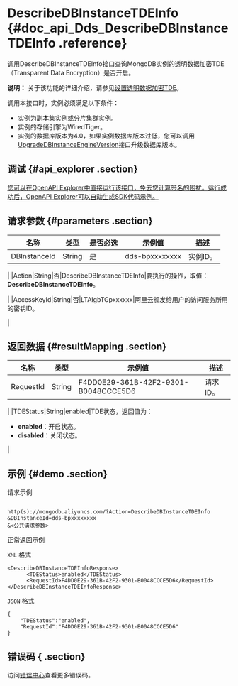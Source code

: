 # DescribeDBInstanceTDEInfo {#doc_api_Dds_DescribeDBInstanceTDEInfo .reference}

调用DescribeDBInstanceTDEInfo接口查询MongoDB实例的透明数据加密TDE（Transparent Data Encryption）是否开启。

**说明：** 关于该功能的详细介绍，请参见[设置透明数据加密TDE](~~131048~~)。

调用本接口时，实例必须满足以下条件：

-   实例为副本集实例或分片集群实例。
-   实例的存储引擎为WiredTiger。
-   实例的数据库版本为4.0，如果实例数据库版本过低，您可以调用[UpgradeDBInstanceEngineVersion](~~67608~~)接口升级数据库版本。

## 调试 {#api_explorer .section}

[您可以在OpenAPI Explorer中直接运行该接口，免去您计算签名的困扰。运行成功后，OpenAPI Explorer可以自动生成SDK代码示例。](https://api.aliyun.com/#product=Dds&api=DescribeDBInstanceTDEInfo&type=RPC&version=2015-12-01)

## 请求参数 {#parameters .section}

|名称|类型|是否必选|示例值|描述|
|--|--|----|---|--|
|DBInstanceId|String|是|dds-bpxxxxxxxx|实例ID。

 |
|Action|String|否|DescribeDBInstanceTDEInfo|要执行的操作，取值：**DescribeDBInstanceTDEInfo**。

 |
|AccessKeyId|String|否|LTAIgbTGpxxxxxx|阿里云颁发给用户的访问服务所用的密钥ID。

 |

## 返回数据 {#resultMapping .section}

|名称|类型|示例值|描述|
|--|--|---|--|
|RequestId|String|F4DD0E29-361B-42F2-9301-B0048CCCE5D6|请求ID。

 |
|TDEStatus|String|enabled|TDE状态，返回值为：

 -   **enabled**：开启状态。
-   **disabled**：关闭状态。

 |

## 示例 {#demo .section}

请求示例

``` {#request_demo}

http(s)://mongodb.aliyuncs.com/?Action=DescribeDBInstanceTDEInfo
&DBInstanceId=dds-bpxxxxxxxx
&<公共请求参数>

```

正常返回示例

`XML` 格式

``` {#xml_return_success_demo}
<DescribeDBInstanceTDEInfoResponse>
	  <TDEStatus>enabled</TDEStatus>
	  <RequestId>F4DD0E29-361B-42F2-9301-B0048CCCE5D6</RequestId>
</DescribeDBInstanceTDEInfoResponse>
```

`JSON` 格式

``` {#json_return_success_demo}
{
	"TDEStatus":"enabled",
	"RequestId":"F4DD0E29-361B-42F2-9301-B0048CCCE5D6"
}
```

## 错误码 { .section}

访问[错误中心](https://error-center.alibabacloud.com/status/product/Dds)查看更多错误码。

